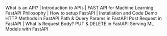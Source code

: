 What is an API? | Introduction to APIs | FAST API for Machine Learning
FastAPI Philosophy | How to setup FastAPI | Installation and Code Demo
HTTP Methods in FastAPI
Path & Query Params in FastAPI
Post Request in FastAPI | What is Request Body?
PUT & DELETE in FastAPI 
Serving ML Models with FastAPI 

